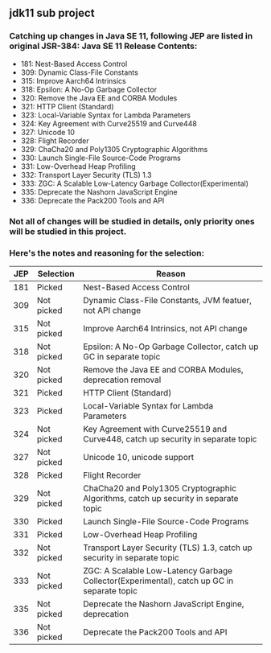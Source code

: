 ## jdk11 sub project

### Catching up changes in Java SE 11, following JEP are listed in original JSR-384: Java SE 11 Release Contents:

- 181: Nest-Based Access Control
- 309: Dynamic Class-File Constants
- 315: Improve Aarch64 Intrinsics
- 318: Epsilon: A No-Op Garbage Collector
- 320: Remove the Java EE and CORBA Modules
- 321: HTTP Client (Standard)
- 323: Local-Variable Syntax for Lambda Parameters
- 324: Key Agreement with Curve25519 and Curve448
- 327: Unicode 10
- 328: Flight Recorder
- 329: ChaCha20 and Poly1305 Cryptographic Algorithms
- 330: Launch Single-File Source-Code Programs
- 331: Low-Overhead Heap Profiling
- 332: Transport Layer Security (TLS) 1.3
- 333: ZGC: A Scalable Low-Latency Garbage Collector(Experimental)
- 335: Deprecate the Nashorn JavaScript Engine
- 336: Deprecate the Pack200 Tools and API

### Not all of changes will be studied in details, only priority ones will be studied in this project. 
### Here's the notes and reasoning for the selection:

| JEP | Selection  | Reason                                                                   |
| --- | ---------- | ------------------------------------------------------------------------ |
| 181 | Picked     | Nest-Based Access Control                                                |
| 309 | Not picked | Dynamic Class-File Constants, JVM featuer, not API change                |
| 315 | Not picked | Improve Aarch64 Intrinsics, not API change                               |
| 318 | Not picked | Epsilon: A No-Op Garbage Collector, catch up GC in separate topic        |
| 320 | Not picked | Remove the Java EE and CORBA Modules, deprecation removal                |
| 321 | Picked     | HTTP Client (Standard)                                                   |
| 323 | Picked     | Local-Variable Syntax for Lambda Parameters                              |
| 324 | Not picked | Key Agreement with Curve25519 and Curve448, catch up security in separate topic |
| 327 | Not picked | Unicode 10, unicode support                                              |
| 328 | Picked     | Flight Recorder                                                          |
| 329 | Not picked | ChaCha20 and Poly1305 Cryptographic Algorithms, catch up security in separate topic |
| 330 | Picked     | Launch Single-File Source-Code Programs                                  |
| 331 | Picked     | Low-Overhead Heap Profiling                                              |
| 332 | Not picked | Transport Layer Security (TLS) 1.3, catch up security in separate topic  |
| 333 | Not picked | ZGC: A Scalable Low-Latency Garbage Collector(Experimental), catch up GC in separate topic |
| 335 | Not picked | Deprecate the Nashorn JavaScript Engine, deprecation                     |
| 336 | Not picked | Deprecate the Pack200 Tools and API                                      |
